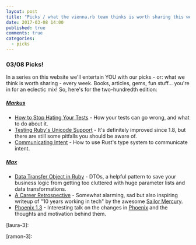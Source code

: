 ```yaml
---
layout: post
title: "Picks / what the vienna.rb team thinks is worth sharing this week"
date: 2017-03-08 14:00
published: true
comments: true
categories:
  - picks
---
```


### 03/08 Picks!

In a series on this website we'll entertain YOU with our picks - or: what we think is worth sharing - every week.
Books, articles, gems, fun stuff... you're in for an eclectic mix! So, here's for the two-hundredth edition:

##### [Markus][markus]
- [How to Stop Hating Your Tests][markus-1] - How your tests can go wrong, and what to do about it.
- [Testing Ruby's Unicode Support][markus-3] - It's definitely improved since 1.8, but there are still some pitfalls you should be aware of.
- [Communicating Intent][markus-2] - How to use Rust's type system to communicate intent.

##### [Max][max]
- [Data Transfer Object in Ruby][max-1] - DTOs, a helpful pattern to save your business logic from getting too cluttered with huge parameter lists and data transformations.
- [A Career Retrospective][max-2] - Somewhat alarming, sad but also inspiring writeup of "10 years working in tech" by the awesome [Sailor Mercury][sailorhg].
- [Phoenix 1.3][max-3] - Interesting talk on the changes in [Phoenix][phoenix] and the thoughts and motivation behind them.



[laura]: https://www.twitter.com/alicetragedy
[laura-1]:
[laura-2]:
[laura-3]:

[ramon]: https://twitter.com/senorhuidobro
[ramon-1]:
[ramon-2]:
[ramon-3]:

[markus]: https://twitter.com/nuclearsquid
[markus-1]: https://vimeo.com/145917204
[markus-2]: https://github.com/jaheba/stuff/blob/master/communicating_intent.md
[markus-3]: http://blog.honeybadger.io/ruby-s-unicode-support/

[max]: https://www.twitter.com/klappradla
[max-1]: http://somethvictory.github.io/blog/2015/06/30/data-transfer-object/
[max-2]: https://medium.com/@sailorhg/a-career-retrospective-10-years-working-in-tech-ea0bf2a29696#.5uz20p1o9
[max-3]: https://www.youtube.com/watch?v=tMO28ar0lW8
[sailorhg]: https://twitter.com/sailorhg
[phoenix]: http://www.phoenixframework.org/
